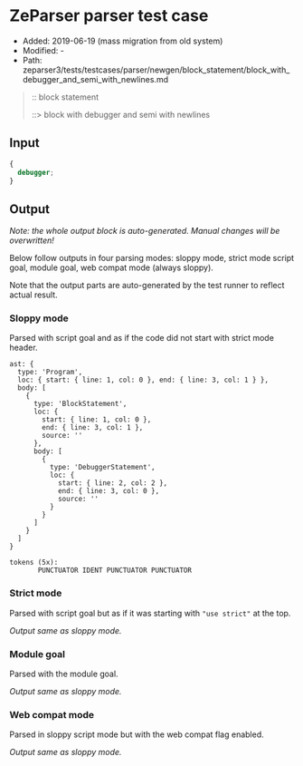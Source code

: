 # ZeParser parser test case

- Added: 2019-06-19 (mass migration from old system)
- Modified: -
- Path: zeparser3/tests/testcases/parser/newgen/block_statement/block_with_debugger_and_semi_with_newlines.md

> :: block statement
>
> ::> block with debugger and semi with newlines

## Input

`````js
{
  debugger;
}
`````

## Output

_Note: the whole output block is auto-generated. Manual changes will be overwritten!_

Below follow outputs in four parsing modes: sloppy mode, strict mode script goal, module goal, web compat mode (always sloppy).

Note that the output parts are auto-generated by the test runner to reflect actual result.

### Sloppy mode

Parsed with script goal and as if the code did not start with strict mode header.

`````
ast: {
  type: 'Program',
  loc: { start: { line: 1, col: 0 }, end: { line: 3, col: 1 } },
  body: [
    {
      type: 'BlockStatement',
      loc: {
        start: { line: 1, col: 0 },
        end: { line: 3, col: 1 },
        source: ''
      },
      body: [
        {
          type: 'DebuggerStatement',
          loc: {
            start: { line: 2, col: 2 },
            end: { line: 3, col: 0 },
            source: ''
          }
        }
      ]
    }
  ]
}

tokens (5x):
       PUNCTUATOR IDENT PUNCTUATOR PUNCTUATOR
`````

### Strict mode

Parsed with script goal but as if it was starting with `"use strict"` at the top.

_Output same as sloppy mode._

### Module goal

Parsed with the module goal.

_Output same as sloppy mode._

### Web compat mode

Parsed in sloppy script mode but with the web compat flag enabled.

_Output same as sloppy mode._
